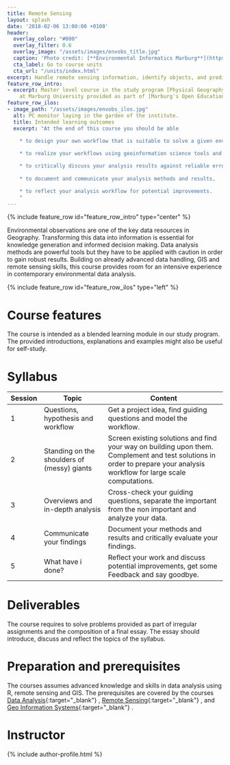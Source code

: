 ```yaml
---
title: Remote Sensing
layout: splash
date: '2018-02-06 13:00:00 +0100'
header:
  overlay_color: "#000"
  overlay_filter: 0.6
  overlay_image: "/assets/images/envobs_title.jpg"
  caption: 'Photo credit: [**Environmental Informatics Marburg**](https://www.flickr.com/environmentalinformatics-marburg/)'
  cta_label: Go to course units
  cta_url: "/units/index.html"
excerpt: Handle remote sensing information, identify objects, and predict species information in space.
feature_row_intro:
- excerpt: Master level course in the study program [Physical Geography](https://www.uni-marburg.de/fb19/studium/studiengaenge/msc-phygeo)
    at Marburg University provided as part of [Marburg's Open Educational Resources](https://oer.uni-marburg.de).
feature_row_ilos:
- image_path: "/assets/images/envobs_ilos.jpg"
  alt: PC monitor laying in the garden of the institute.
  title: Intended learning outcomes
  excerpt: "At the end of this course you should be able
  
    * to design your own workflow that is suitable to solve a given environmental monitoring problem,

	* to realize your workflows using geoinformation science tools and remote sensing data, 

	* to critically discuss your analysis results against reliable error estimates and existing literature,
	
	* to document and communicate your analysis methods and results,

	* to reflect your analysis workflow for potential improvements.
	"
---
```


{% include feature_row id="feature_row_intro" type="center" %}

Environmental observations are one of the key data resources in Geography. Transforming this data into information is essential for knowledge generation and informed decision making. Data analysis methods are powerful tools but they have to be applied with caution in order to gain robust results. Building on already advanced data handling, GIS and remote sensing skills, this course provides room for an intensive experience in contemporary environmental data analysis.

{% include feature_row id="feature_row_ilos" type="left" %}


# Course features

The course is intended as a blended learning module in our study program. The provided introductions, explanations and examples might also be useful for self-study.



# Syllabus

| Session | Topic | Content |
|-------|--------|---------|
| 1 | Questions, hypothesis and workflow | Get a project idea, find guiding questions and model the workflow. |
| 2 | Standing on the shoulders of (messy) giants | Screen existing solutions and find your way on building upon them. Complement and test solutions in order to prepare your analysis workflow for large scale computations. |
| 3 | Overviews and in-depth analysis | Cross-check your guiding questions, separate the important from the non important and analyze your data. |
| 4 | Communicate your findings | Document your methods and results and critically evaluate your findings. |
| 5 | What have i done? | Reflect your work and discuss potential improvements, get some Feedback and say goodbye. |



# Deliverables

The course requires to solve problems provided as part of irregular assignments and the composition of a final essay. The essay should introduce, discuss and reflect the topics of the syllabus.




# Preparation and prerequisites

The courses assumes advanced knowledge and skills in data analysis using R, remote sensing and GIS. The prerequisites are covered by the courses [Data Analysis](https://oer.uni-marburg.de/ilias.php?ref_id=326&cmdClass=ilrepositorygui&cmdNode=r5&baseClass=ilrepositorygui){:target="_blank"}
, [Remote Sensing](https://oer.uni-marburg.de/ilias.php?ref_id=340&cmdClass=ilrepositorygui&cmdNode=r5&baseClass=ilrepositorygui){:target="_blank"}
, and [Geo Information Systems](https://oer.uni-marburg.de/ilias.php?ref_id=327&cmdClass=ilrepositorygui&cmdNode=r5&baseClass=ilrepositorygui){:target="_blank"}
.



# Instructor
{% include author-profile.html %}